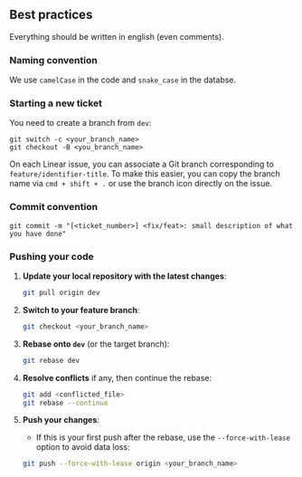 ## Best practices
Everything should be written in english (even comments).
### Naming convention
We use `camelCase` in the code and `snake_case` in the databse.  

### Starting a new ticket
You need to create a branch from `dev`:  
```
git switch -c <your_branch_name>
git checkout -B <you_branch_name>
```

On each Linear issue, you can associate a Git branch corresponding to `feature/identifier-title`. To make this easier, you can copy the branch name via `cmd + shift + .` or use the branch icon directly on the issue.

### Commit convention
```
git commit -m "[<ticket_number>] <fix/feat>: small description of what you have done"
```

### Pushing your code

1. **Update your local repository with the latest changes**:
   ```bash
   git pull origin dev
   ```

2. **Switch to your feature branch**:
   ```bash
   git checkout <your_branch_name>
   ```

3. **Rebase onto `dev`** (or the target branch):
   ```bash
   git rebase dev
   ```

4. **Resolve conflicts** if any, then continue the rebase:
   ```bash
   git add <conflicted_file>
   git rebase --continue
   ```

5. **Push your changes**:
    - If this is your first push after the rebase, use the `--force-with-lease` option to avoid data loss:
   ```bash
   git push --force-with-lease origin <your_branch_name>
   ``` 
